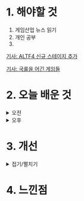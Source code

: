 
# 1. 해야할 것

1. 게임산업 뉴스 읽기 
2. 개인 공부  
3. 

[기사: ALTF4 신규 스테이지 추가](https://www.gamemeca.com/view.php?gid=1749636)

[기사: 국룰을 어긴 게임들](https://www.gamemeca.com/view.php?gid=1749621)

# 2. 오늘 배운 것

<details>
<summary>오전</summary>

## 오늘의 뉴스
### ALTF4 신규 스테이지 추가
![image](https://github.com/JM94Ent/TIL-WIL/assets/143363550/df8057bf-cb6c-4783-9c3e-f425ce09c6a2)
```
개인적으로는 좋아하는 장르의 게임이 아니다.
열받게 만드는 레벨을 잘 짜맞추어 
```

### 국룰을 어긴 게임들
![image](https://github.com/JM94Ent/TIL-WIL/assets/143363550/78d2a0e3-0be1-44d8-b5e2-00d23a8a4d03)
```
슈퍼피플2
시즌2가 아닌 후속작에나 쓰이는 넘버링을 사용하여 새로운 게임인척 돌아왔지만 서비스 종료를 했다.
후속작으로 나올 때 쓰이는 넘버링을 사용했지만 실질적으로는 시즌2였고 별로 바뀐것도 없어서 멸망했다.
시즌2의 좋은 예시는 로스트아크가 떠오른다.
시즌2를 맞이해서 빠른 업데이트와 군단장레이드가 나와서 사람들이 매월 매주 즐길거리가 넘쳐나던 때였으니까

프로젝트 좀보이드, 스타 시티즌
얼리엑세스를 풀지않고 계속해서 유지하고 있는 게임.
프로젝트 좀보이드는 실제로 플레이했을 때 완성된 게임이라고 느꼈다. 모드 지원이나 튜토리얼 등이 좀더 추가되면 좋겠지만
그런 것들 없이도 잘 돌아가니까...
스타 시티즌은 플레이해보진 않았지만 좀보이드와 같이 얼리엑세스를 계속 유지하며 펀딩을 받는 게임이라고 불린다.
만일 이 게임들이 정식 출시를 한다면 얼마나 많이 변할까? 장장 12년이다.

디아블로4
게임 패키지에 정작 게임이 없는 상태
게임 굿즈를 판매하면서 게임이 안들어간 패키지는 앞서서도 있었지만 실제로는 디아블로4가 비싼 정발가와
재미없는 서비스 때문에 욕을먹은게 아닐까?
디아블로4는 정발가가 너무 비싸서 사서 해보고 싶지 않아 그냥 테스트 기간에 잠깐 해봤다.
디아블로3와 뭐가 그렇게 많이 바뀐지 모르겠다는게 내 생각이었다.
크게 변화한게 없이 가격만 오른 상태로 출시해서 이런 취급을 받은 원인일 것이다.

부유천하
점검은 끝이 있다는 걸 부순 게임
점검이 계속이어지다가 개발사가 서비스 종료를 하여 점검이 끝나지않고 게임이 끝나버렸다.
게임 플레이를 해보진 않아서 무슨게임인지는 모르겠지만... 플레이어들 입장에서는 많이 아쉬울 것 같다.

고트 시뮬레이션3
넘버링을 따르지 않은 게임
고트 시뮬레이션 이후 고트 시뮬레이션2가 아닌 3가 나와버렸다.
게임 내용을 떠나서 이런 국룰을 부숨으로써 광고 효과나 재미를 추구한 게 아닐까?
```

</details>


<details>
<summary>오후</summary>


</details>




# 3. 개선


<details>
<summary>접기/펼치기</summary>


</details>



# 4. 느낀점


